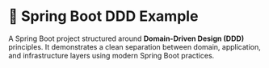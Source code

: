 # 🧱 Spring Boot DDD Example

A Spring Boot project structured around **Domain-Driven Design (DDD)** principles. It demonstrates a clean separation between domain, application, and infrastructure layers using modern Spring Boot practices.